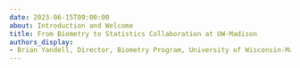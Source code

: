 ```yaml
---
date: 2023-06-15T09:00:00
about: Introduction and Welcome
title: From Biometry to Statistics Collaboration at UW-Madison
authors_display:
- Brian Yandell, Director, Biometry Program, University of Wisconsin-Madison
---
```

